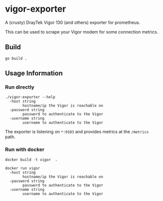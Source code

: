 # vigor-exporter

A (crusty) DrayTek Vigor 130 (and others) exporter for prometheus.

This can be used to scrape your Vigor modem for some connection metrics.

## Build

```
go build .
```

## Usage Information

### Run directly

```
./vigor-exporter --help
  -host string
    	hostname/ip the Vigor is reachable on
  -password string
    	password to authenticate to the Vigor
  -username string
    	username to authenticate to the Vigor
```

The exporter is listening on `*:9103` and provides metrics at the `/metrics`
path.

### Run with docker

```
docker build -t vigor  .

docker run vigor
  -host string
    	hostname/ip the Vigor is reachable on
  -password string
    	password to authenticate to the Vigor
  -username string
    	username to authenticate to the Vigor
```
